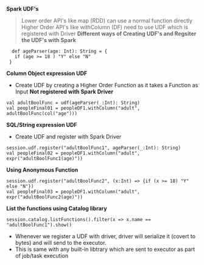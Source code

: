  **Spark UDF's**
 > Lower order API's like map (RDD) can use a normal function directly
 > Higher Order API's like withColumn (DF) need to use UDF which is registered with Driver
 **Different ways of Creating UDF's and Regsiter the UDF's with Spark**
 ```
   def ageParser(age: Int): String = {
    if (age >= 18 ) "Y" else "N"
  }
 ```
 **Column Object expression UDF**
 - Create UDF by creating a Higher Order Function as it takes a Function as Input **Not registered with Spark Driver**
 ```
 val adultBoolFunc = udf(ageParser(_:Int): String)
 val peopleFinal01 = peopleDF1.withColumn("adult", adultBoolFunc(col("age")))
 ```
 **SQL/String expression UDF**
 - Create UDF and register with Spark Driver
 ```
 session.udf.register("adultBoolFunc1", ageParser(_:Int): String)
 val peopleFinal02 = peopleDF1.withColumn("adult", expr("adultBoolFunc1(age)"))
 ```
 **Using Anonymous Function**
 ```
 session.udf.register("adultBoolFunc2", (x:Int) => {if (x >= 18) "Y" else "N"})
 val peopleFinal03 = peopleDF1.withColumn("adult", expr("adultBoolFunc2(age)"))
 ```
 **List the functions using Catalog library**
 ```
 session.catalog.listFunctions().filter(x => x.name == "adultBoolFunc1").show()
 ```
- Whenever we register a UDF with driver, driver will serialize it (covert to bytes) and will send to the executor. 
- This is same with any built-in libtrary which are sent to executor as part of job/task execution
